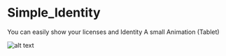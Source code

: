 # Simple_Identity 

You can easily show your licenses and Identity
A small Animation (Tablet) 

![alt text](https://cdn.discordapp.com/attachments/1208515908147085355/1381325119867195504/gta610.jpg?ex=68471ac4&is=6845c944&hm=3edce29891fde6a4a32c9653c79f9746676c69cf3e82969f9e03f1bf80aa1741&)
